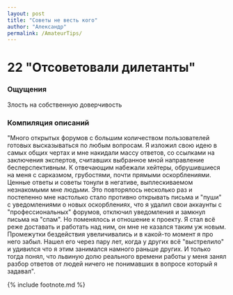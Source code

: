 ```yaml
---
layout: post
title: "Советы не весть кого"
author: "Александр"
permalink: /AmateurTips/
---
```


# 22 "Отсоветовали дилетанты"

### Ощущения
Злость на собственную доверчивость

### Компиляция описаний
"Много открытых форумов с большим количеством пользователей готовых высказываться по любым вопросам. Я изложил свою  идею в самых общих чертах и мне накидали массу ответов, со ссылками на заключения экспертов, считавших выбранное мной направление бесперспективным. К отвечающим набежали хейтеры, обрушившиеся на меня с сарказмом, грубостями, почти прямыми оскорблениями. Ценные ответы и советы тонули в негативе, выплескиваемом незнакомыми мне людьми. Это повторялось несколько раз и постепенно мне настолько стало противно открывать письма и "пуши" с уведомлениями о новых оскорблениях, что я удалил свои аккаунты с "профессиональных" форумов, отключил уведомления и замкнул письма на "спам". Но поменялось и отношение к проекту. Я стал всё реже доставать и работать над ним, он мне не казался таким уж новым. Промежутки бездействия увеличивались и в какой-то момент я про него забыл. Нашел его через пару лет, когда у других всё "выстрелило" и удивился что я этим занимался намного раньше других. И только тогда понял, что львиную долю реального времени работы у меня занял разбор ответов от людей ничего не понимавших в вопросе который я задавал".

{% include footnote.md %}
